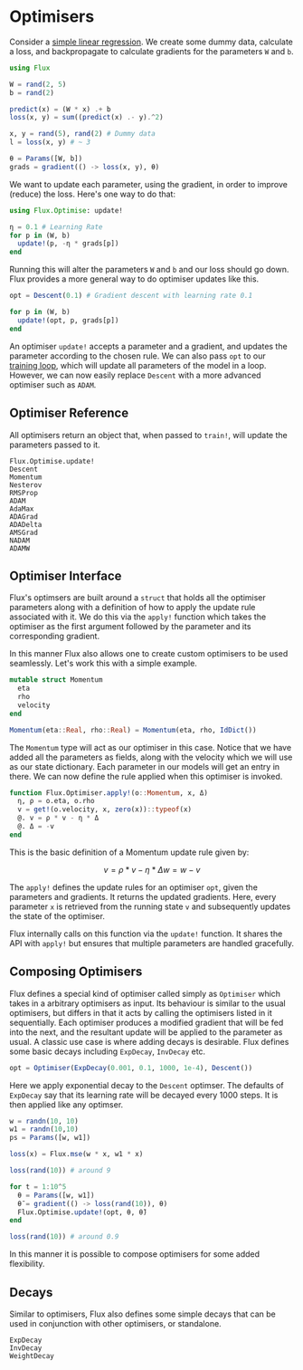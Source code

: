 # Optimisers

Consider a [simple linear regression](../models/basics.md). We create some dummy data, calculate a loss, and backpropagate to calculate gradients for the parameters `W` and `b`.

```julia
using Flux

W = rand(2, 5)
b = rand(2)

predict(x) = (W * x) .+ b
loss(x, y) = sum((predict(x) .- y).^2)

x, y = rand(5), rand(2) # Dummy data
l = loss(x, y) # ~ 3

θ = Params([W, b])
grads = gradient(() -> loss(x, y), θ)
```

We want to update each parameter, using the gradient, in order to improve (reduce) the loss. Here's one way to do that:

```julia
using Flux.Optimise: update!

η = 0.1 # Learning Rate
for p in (W, b)
  update!(p, -η * grads[p])
end
```

Running this will alter the parameters `W` and `b` and our loss should go down. Flux provides a more general way to do optimiser updates like this.

```julia
opt = Descent(0.1) # Gradient descent with learning rate 0.1

for p in (W, b)
  update!(opt, p, grads[p])
end
```

An optimiser `update!` accepts a parameter and a gradient, and updates the parameter according to the chosen rule. We can also pass `opt` to our [training loop](training.md), which will update all parameters of the model in a loop. However, we can now easily replace `Descent` with a more advanced optimiser such as `ADAM`.

## Optimiser Reference

All optimisers return an object that, when passed to `train!`, will update the parameters passed to it.

```@docs
Flux.Optimise.update!
Descent
Momentum
Nesterov
RMSProp
ADAM
AdaMax
ADAGrad
ADADelta
AMSGrad
NADAM
ADAMW
```

## Optimiser Interface

Flux's optimsers are built around a `struct` that holds all the optimiser parameters along with a definition of how to apply the update rule associated with it. We do this via the `apply!` function which takes the optimiser as the first argument followed by the parameter and its corresponding gradient.

In this manner Flux also allows one to create custom optimisers to be used seamlessly. Let's work this with a simple example.

```julia
mutable struct Momentum
  eta
  rho
  velocity
end

Momentum(eta::Real, rho::Real) = Momentum(eta, rho, IdDict())
```

The `Momentum` type will act as our optimiser in this case. Notice that we have added all the parameters as fields, along with the velocity which we will use as our state dictionary. Each parameter in our models will get an entry in there. We can now define the rule applied when this optimiser is invoked.

```julia
function Flux.Optimiser.apply!(o::Momentum, x, Δ)
  η, ρ = o.eta, o.rho
  v = get!(o.velocity, x, zero(x))::typeof(x)
  @. v = ρ * v - η * Δ
  @. Δ = -v
end
```

This is the basic definition of a Momentum update rule given by:

```math
v = ρ * v - η * Δ
w = w - v
```

The `apply!` defines the update rules for an optimiser `opt`, given the parameters and gradients. It returns the updated gradients. Here, every parameter `x` is retrieved from the running state `v` and subsequently updates the state of the optimiser.

Flux internally calls on this function via the `update!` function. It shares the API with `apply!` but ensures that multiple parameters are handled gracefully.

## Composing Optimisers

Flux defines a special kind of optimiser called simply as `Optimiser` which takes in a arbitrary optimisers as input. Its behaviour is similar to the usual optimisers, but differs in that it acts by calling the optimisers listed in it sequentially. Each optimiser produces a modified gradient
that will be fed into the next, and the resultant update will be applied to the parameter as usual. A classic use case is where adding decays is desirable. Flux defines some basic decays including `ExpDecay`, `InvDecay` etc.

```julia
opt = Optimiser(ExpDecay(0.001, 0.1, 1000, 1e-4), Descent())
```

Here we apply exponential decay to the `Descent` optimser. The defaults of `ExpDecay` say that its learning rate will be decayed every 1000 steps.
It is then applied like any optimser.

```julia
w = randn(10, 10)
w1 = randn(10,10)
ps = Params([w, w1])

loss(x) = Flux.mse(w * x, w1 * x)

loss(rand(10)) # around 9

for t = 1:10^5
  θ = Params([w, w1])
  θ̄ = gradient(() -> loss(rand(10)), θ)
  Flux.Optimise.update!(opt, θ, θ̄)
end

loss(rand(10)) # around 0.9
```

In this manner it is possible to compose optimisers for some added flexibility.

## Decays

Similar to optimisers, Flux also defines some simple decays that can be used in conjunction with other optimisers, or standalone.

```@docs
ExpDecay
InvDecay
WeightDecay
```
